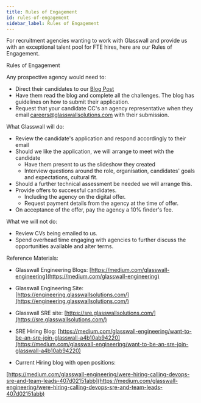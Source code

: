 ```yaml
---
title: Rules of Engagement
id: rules-of-engagement
sidebar_label: Rules of Engagement
---
```


For recruitment agencies wanting to work with Glasswall and provide us with an exceptional talent pool for FTE hires, here are our Rules of Engagement.

Rules of Engagement

Any prospective agency would need to:

- Direct their candidates to our [Blog Post](https://medium.com/glasswall-engineering/were-hiring-calling-devops-sre-and-team-leads-407d02151abb)
- Have them read the blog and complete all the challenges. The blog has guidelines on how to submit their application.
- Request that your candidate CC&#39;s an agency representative when they email [careers@glasswallsolutions.com](mailto:careers@glasswallsolutions.com) with their submission.

What Glasswall will do:

- Review the candidate&#39;s application and respond accordingly to their email
- Should we like the application, we will arrange to meet with the candidate
  - Have them present to us the slideshow they created
  - Interview questions around the role, organisation, candidates&#39; goals and expectations, cultural fit.
- Should a further technical assessment be needed we will arrange this.
- Provide offers to successful candidates.
  - Including the agency on the digital offer.
  - Request payment details from the agency at the time of offer.
- On acceptance of the offer, pay the agency a 10% finder&#39;s fee.

What we will not do:

- Review CVs being emailed to us.
- Spend overhead time engaging with agencies to further discuss the opportunities available and alter terms.

Reference Materials:

- Glasswall Engineering Blogs: [https://medium.com/glasswall-engineering](https://medium.com/glasswall-engineering)

- Glasswall Engineering Site: [https://engineering.glasswallsolutions.com/](https://engineering.glasswallsolutions.com/)
- Glasswall SRE site: [https://sre.glasswallsolutions.com/](https://sre.glasswallsolutions.com/)
- SRE Hiring Blog: [https://medium.com/glasswall-engineering/want-to-be-an-sre-join-glasswall-a4b10ab94220](https://medium.com/glasswall-engineering/want-to-be-an-sre-join-glasswall-a4b10ab94220)
- Current Hiring blog with open positions:

[https://medium.com/glasswall-engineering/were-hiring-calling-devops-sre-and-team-leads-407d02151abb](https://medium.com/glasswall-engineering/were-hiring-calling-devops-sre-and-team-leads-407d02151abb)
